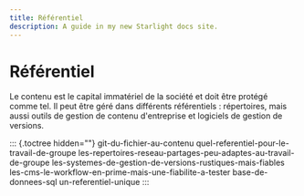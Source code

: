 ```yaml
---
title: Référentiel
description: A guide in my new Starlight docs site.
---
```

# Référentiel

Le contenu est le capital immatériel de la société et doit être protégé
comme tel. Il peut être géré dans différents référentiels : répertoires,
mais aussi outils de gestion de contenu d\'entreprise et logiciels de
gestion de versions.

::: {.toctree hidden=""}
git-du-fichier-au-contenu quel-referentiel-pour-le-travail-de-groupe
les-repertoires-reseau-partages-peu-adaptes-au-travail-de-groupe
les-systemes-de-gestion-de-versions-rustiques-mais-fiables
les-cms-le-workflow-en-prime-mais-une-fiabilite-a-tester
base-de-donnees-sql un-referentiel-unique
:::
